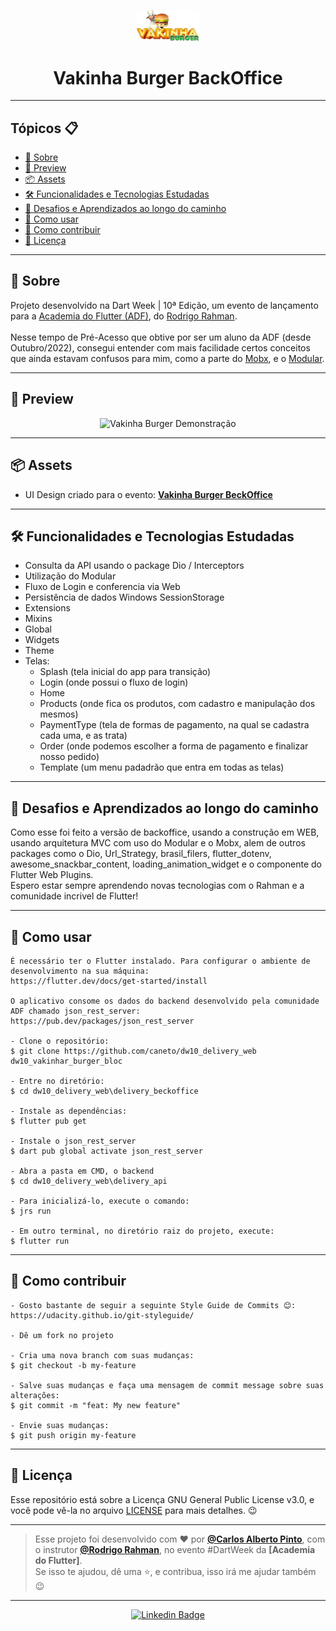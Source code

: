 <p align="center">
    <img src="\delivery_backoffice\assets\images\logo.png" width="100" alt="Logo App Vakinha Burger"/>
</p>

<h1 align="center">Vakinha Burger BackOffice</h1>

---

<h2>Tópicos 📋</h2>

   <p>

   - [📖 Sobre](#-sobre)
   - [📱 Preview](#-preview)
   - [📦 Assets](#-assets)
   - [🛠️ Funcionalidades e Tecnologias Estudadas](#%EF%B8%8F-funcionalidades-e-tecnologias-estudadas)
   - [🤯 Desafios e Aprendizados ao longo do caminho](#-desafios-e-aprendizados-ao-longo-do-caminho)
   - [🤔 Como usar](#-como-usar)
   - [💪 Como contribuir](#-como-contribuir)
   - [📝 Licença](#-licença)

   </p>

---

<h2>📖 Sobre</h2>

<p>
    Projeto desenvolvido na Dart Week | 10ª Edição, um evento de lançamento para a <a href="http://academiadoflutter.com.br/">Academia do Flutter (ADF)</a>, do <a href="https://github.com/rodrigorahman">Rodrigo Rahman</a>.<br><br>
    Nesse tempo de Pré-Acesso que obtive por ser um aluno da ADF (desde Outubro/2022), consegui entender com mais facilidade certos conceitos que ainda estavam confusos para mim, como a parte do <a href="https://pub.dev/packages/mobx">Mobx</a>, e o <a href="https://pub.dev/packages/flutter_modular">Modular</a>.<br>
</p>

---

<h2>📱 Preview</h2>

   <p align="center">
      <img src=".github/Vakinha-Burger-Demo.gif" width="400" alt="Vakinha Burger Demonstração">
   </p>

---

<h2>📦 Assets</h2>

- UI Design criado para o evento: <a href="https://www.figma.com/file/fVcyjAmHwhrydVh98vJHT2/Vaquinha_adm_230402?type=design&node-id=123-3100&t=Wjof0pg09NjZOilN-0">**Vakinha Burger BeckOffice**</a>
---   

<h2>🛠️ Funcionalidades e Tecnologias Estudadas</h2>

- Consulta da API usando o package Dio / Interceptors
- Utilização do Modular
- Fluxo de Login e conferencia via Web
- Persistência de dados Windows SessionStorage
- Extensions
- Mixins
- Global 
- Widgets
- Theme
- Telas: 
  - Splash (tela inicial do app para transição)
  - Login (onde possui o fluxo de login)
  - Home 
  - Products (onde fica os produtos, com cadastro e manipulação dos mesmos)
  - PaymentType (tela de formas de pagamento, na qual se cadastra cada uma, e as trata)
  - Order (onde podemos escolher a forma de pagamento e finalizar nosso pedido)
  - Template (um menu padadrão que entra em todas as telas)
   </p>

---

<h2>🤯 Desafios e Aprendizados ao longo do caminho</h2>

   <p>
   Como esse foi feito a versão de backoffice, usando a construção em WEB, usando arquitetura MVC com uso do Modular e o Mobx, alem de outros packages como o Dio, 
   Url_Strategy, brasil_filers, flutter_dotenv, awesome_snackbar_content, loading_animation_widget e o componente do Flutter Web Plugins.<br>
   Espero estar sempre aprendendo novas tecnologias com o Rahman e a comunidade incrivel de Flutter!
   </p>

---

<h2>🤔 Como usar</h2>

   ```
   É necessário ter o Flutter instalado. Para configurar o ambiente de desenvolvimento na sua máquina:
   https://flutter.dev/docs/get-started/install

   O aplicativo consome os dados do backend desenvolvido pela comunidade ADF chamado json_rest_server:
   https://pub.dev/packages/json_rest_server

   - Clone o repositório:
   $ git clone https://github.com/caneto/dw10_delivery_web dw10_vakinhar_burger_bloc

   - Entre no diretório:
   $ cd dw10_delivery_web\delivery_beckoffice

   - Instale as dependências:
   $ flutter pub get

   - Instale o json_rest_server
   $ dart pub global activate json_rest_server

   - Abra a pasta em CMD, o backend
   $ cd dw10_delivery_web\delivery_api

   - Para inicializá-lo, execute o comando:
   $ jrs run

   - Em outro terminal, no diretório raiz do projeto, execute:
   $ flutter run
   ```

---

<h2>💪 Como contribuir</h2>

   ```
   - Gosto bastante de seguir a seguinte Style Guide de Commits 😊:
   https://udacity.github.io/git-styleguide/

   - Dê um fork no projeto 

   - Cria uma nova branch com suas mudanças:
   $ git checkout -b my-feature

   - Salve suas mudanças e faça uma mensagem de commit message sobre suas alterações:
   $ git commit -m "feat: My new feature"

   - Envie suas mudanças:
   $ git push origin my-feature
   ```

---

<h2>📝 Licença</h2>

<p>
   Esse repositório está sobre a Licença GNU General Public License v3.0, e você pode vê-la no arquivo <a href="https://github.com/caneto/darkweek9_vakinha_burger/blob/main/LICENSE">LICENSE</a> para mais detalhes. 😉
</p>


---

   >Esse projeto foi desenvolvido com ❤️ por **[@Carlos Alberto Pinto](https://www.linkedin.com/in/canetorj/)**, com o instrutor **[@Rodrigo Rahman](https://br.linkedin.com/in/rodrigo-rahman)**, no evento #DartWeek da **[Academia do Flutter]**.<br>
   Se isso te ajudou, dê uma ⭐, e contribua, isso irá me ajudar também 😉

---

   <div align="center">

   [![Linkedin Badge](https://img.shields.io/badge/-Carlos%20Alberto-292929?style=flat-square&logo=Linkedin&logoColor=white&link=https://www.linkedin.com/in/canetorj/)](https://www.linkedin.com/in/canetorj/)

   </div>
